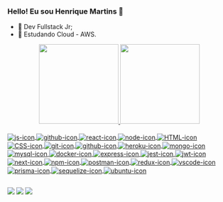 ### Hello! Eu sou Henrique Martins 👋

- 🔭 Dev Fullstack Jr;
- 🌱 Estudando Cloud - AWS.

<div align="center">
  <a href="https://github.com/Henrique-M01">
  <img height="179em" max-width="45%" src="https://github-readme-stats.vercel.app/api?username=Henrique-M01&show_icons=true&theme=chartreuse-dark&include_all_commits=true&count_private=true"/>
  <img height="179em" max-width="45%" src="https://github-readme-stats.vercel.app/api/top-langs/?username=Henrique-M01&layout=compact&langs_count=7&theme=chartreuse-dark"/>
</div>

<div style="display: inline_block"><br>
  <img align="center" alt="js-icon" src="https://img.shields.io/badge/JavaScript-323330?style=for-the-badge&logo=javascript&logoColor=F7DF1E">
  <img align="center" alt="github-icon" src="https://img.shields.io/badge/TypeScript-007ACC?style=for-the-badge&logo=typescript&logoColor=white">
  <img align="center" alt="react-icon" src="https://img.shields.io/badge/React-20232A?style=for-the-badge&logo=react&logoColor=61DAFB">
  <img align="center" alt="node-icon" src="https://img.shields.io/badge/Node.js-339933?style=for-the-badge&logo=nodedotjs&logoColor=white">
  <img align="center" alt="HTML-icon" src="https://img.shields.io/badge/HTML5-E34F26?style=for-the-badge&logo=html5&logoColor=white">
  <img align="center" alt="CSS-icon" src="https://img.shields.io/badge/CSS3-1572B6?style=for-the-badge&logo=css3&logoColor=white">
  <img align="center" alt="git-icon" src="https://img.shields.io/badge/GIT-E44C30?style=for-the-badge&logo=git&logoColor=white">
  <img align="center" alt="github-icon" src="	https://img.shields.io/badge/GitHub-100000?style=for-the-badge&logo=github&logoColor=white">
  <img align="center" alt="heroku-icon" src="https://img.shields.io/badge/Heroku-430098?style=for-the-badge&logo=heroku&logoColor=white">
  <img align="center" alt="mongo-icon" src="https://img.shields.io/badge/MongoDB-4EA94B?style=for-the-badge&logo=mongodb&logoColor=white">
  <img align="center" alt="mysql-icon" src="https://img.shields.io/badge/MySQL-005C84?style=for-the-badge&logo=mysql&logoColor=white">
  <img align="center" alt="docker-icon" src="https://img.shields.io/badge/Docker-2CA5E0?style=for-the-badge&logo=docker&logoColor=white">
  <img align="center" alt="express-icon" src="https://img.shields.io/badge/Express.js-000000?style=for-the-badge&logo=express&logoColor=white">
  <img align="center" alt="jest-icon" src="https://img.shields.io/badge/Jest-C21325?style=for-the-badge&logo=jest&logoColor=white">
  <img align="center" alt="jwt-icon" src="https://img.shields.io/badge/JWT-000000?style=for-the-badge&logo=JSON%20web%20tokens&logoColor=white">
  <img align="center" alt="next-icon" src="	https://img.shields.io/badge/next.js-000000?style=for-the-badge&logo=nextdotjs&logoColor=white">
  <img align="center" alt="npm-icon" src="https://img.shields.io/badge/npm-CB3837?style=for-the-badge&logo=npm&logoColor=white">
  <img align="center" alt="postman-icon" src="https://img.shields.io/badge/Postman-FF6C37?style=for-the-badge&logo=Postman&logoColor=white">
  <img align="center" alt="redux-icon" src="https://img.shields.io/badge/Redux-593D88?style=for-the-badge&logo=redux&logoColor=white">
  <img align="center" alt="vscode-icon" src="https://img.shields.io/badge/VSCode-0078D4?style=for-the-badge&logo=visual%20studio%20code&logoColor=white">
  <img align="center" alt="prisma-icon" src="https://img.shields.io/badge/Prisma-3982CE?style=for-the-badge&logo=Prisma&logoColor=white">
  <img align="center" alt="sequelize-icon" src="https://img.shields.io/badge/Sequelize-52B0E7?style=for-the-badge&logo=Sequelize&logoColor=white">
  <img align="center" alt="ubuntu-icon" src="https://img.shields.io/badge/Ubuntu-E95420?style=for-the-badge&logo=ubuntu&logoColor=white">
</div>


  ##

<div> 
  <a href="https://www.instagram.com/hmartinswd2/" target="_blank"><img src="https://img.shields.io/badge/-Instagram-%23E4405F?style=for-the-badge&logo=instagram&logoColor=white" target="_blank"></a>
  <a href = "mailto:hickm018@gmail.com"><img src="https://img.shields.io/badge/-Gmail-%23333?style=for-the-badge&logo=gmail&logoColor=white" target="_blank"></a>
  <a href="https://www.linkedin.com/in/henrique-martins01/" target="_blank"><img src="https://img.shields.io/badge/-LinkedIn-%230077B5?style=for-the-badge&logo=linkedin&logoColor=white" target="_blank"></a> 
</div>
